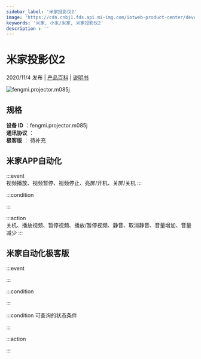 ```yaml
---
sidebar_label: '米家投影仪2'
image: 'https://cdn.cnbj1.fds.api.mi-img.com/iotweb-product-center/developer_1588234120536ZAPVH1OK.png?GalaxyAccessKeyId=AKVGLQWBOVIRQ3XLEW&Expires=9223372036854775807&Signature=k79sWB+BQ5FyyYiydhV8/aAE2R0='
keywords: '米家, 小米/米家, 米家投影仪2'
description : ''
---
```

# 米家投影仪2

2020/11/4 发布 | [产品百科](https://home.mi.com/webapp/content/baike/product/index.html?model=fengmi.projector.m085j/) | [说明书](https://home.mi.com/views/introduction.html?model=fengmi.projector.m085j&region=cn)

![fengmi.projector.m085j](https://cdn.cnbj1.fds.api.mi-img.com/iotweb-product-center/developer_1588234120536ZAPVH1OK.png?GalaxyAccessKeyId=AKVGLQWBOVIRQ3XLEW&Expires=9223372036854775807&Signature=k79sWB+BQ5FyyYiydhV8/aAE2R0=)

## 规格  
> 
**设备 ID** ：fengmi.projector.m085j  
**通讯协议** ：  
**极客版**  ： 待补充 


## 米家APP自动化  

:::event  
视频播放、视频暂停、视频停止、亮屏/开机、关屏/关机
:::

:::condition  

:::

:::action   
关机、播放视频、暂停视频、播放/暂停视频、静音、取消静音、音量增加、音量减少
:::

## 米家自动化极客版  

:::event  

:::

:::condition  

:::

:::condition 可查询的状态条件  

:::

:::action  

:::

        
